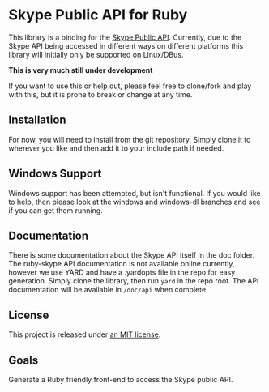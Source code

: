 Skype Public API for Ruby
=========================

This library is a binding for the [Skype Public API][skype-api]. Currently,
due to the Skype API being accessed in different ways on different platforms
this library will initially only be supported on Linux/DBus.

**This is very much still under development**

If you want to use this or help out, please feel free to clone/fork and play
with this, but it is prone to break or change at any time.

Installation
------------

For now, you will need to install from the git repository. Simply clone it
to wherever you like and then add it to your include path if needed.

Windows Support
---------------

Windows support has been attempted, but isn't functional. If you would like
to help, then please look at the windows and windows-dl branches and see if
you can get them running.

Documentation
-------------

There is some documentation about the Skype API itself in the doc folder. The
ruby-skype API documentation is not available online currently, however we
use YARD and have a .yardopts file in the repo for easy generation. Simply
clone the library, then run `yard` in the repo root. The API documentation
will be available in `/doc/api` when complete.

License
-------

This project is released under [an MIT license][license].

Goals
-----

Generate a Ruby friendly front-end to access the Skype public API.

  [skype-api]: http://developer.skype.com/public-api-reference
  [license]: https://raw.github.com/mscharley/ruby-skype/master/LICENSE
